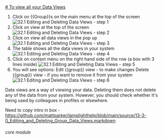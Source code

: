 # 

[# To view all your Data Views](https://new.lamplight.online/en/view/list/what/group/title/1)
1. Click on {{Group}}s on the main menu at the top of the screen
![32.1 Editing and Deleting Data Views - step 1](32.1_Editing_and_Deleting_Data_Views_im_1.png)
2. Click on view at the top of the screen
![32.1 Editing and Deleting Data Views - step 2](32.1_Editing_and_Deleting_Data_Views_im_2.png)
3. Click on view all data views in the pop up
![32.1 Editing and Deleting Data Views - step 3](32.1_Editing_and_Deleting_Data_Views_im_3.png)
4. The table shows all the data views in your system
![32.1 Editing and Deleting Data Views - step 4](32.1_Editing_and_Deleting_Data_Views_im_4.png)
5. Click on context menu on the right hand side of the row (a box with 3 lines inside)
![32.1 Editing and Deleting Data Views - step 5](32.1_Editing_and_Deleting_Data_Views_im_5.png)
6. You will see options:
Edit {{group}} view - to make changes
Delete {{group}} view - if you want to remove it from your system
![32.1 Editing and Deleting Data Views - step 6](32.1_Editing_and_Deleting_Data_Views_im_6.png)

Data views are a way of viewing your data. Deleting them does not delete any of the data from your system. However, you should check whether it&#039;s being used by colleagues in profiles or elsewhere.

Need to copy intro in box - https://github.com/mattparker/lamplighthelp/blob/main/source/13-3-0_Editing_and_Deleting_Group_Data_Views.markdown

###### core module